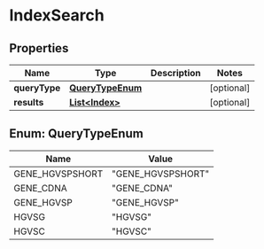 
# IndexSearch

## Properties
Name | Type | Description | Notes
------------ | ------------- | ------------- | -------------
**queryType** | [**QueryTypeEnum**](#QueryTypeEnum) |  |  [optional]
**results** | [**List&lt;Index&gt;**](Index.md) |  |  [optional]


<a name="QueryTypeEnum"></a>
## Enum: QueryTypeEnum
Name | Value
---- | -----
GENE_HGVSPSHORT | &quot;GENE_HGVSPSHORT&quot;
GENE_CDNA | &quot;GENE_CDNA&quot;
GENE_HGVSP | &quot;GENE_HGVSP&quot;
HGVSG | &quot;HGVSG&quot;
HGVSC | &quot;HGVSC&quot;



